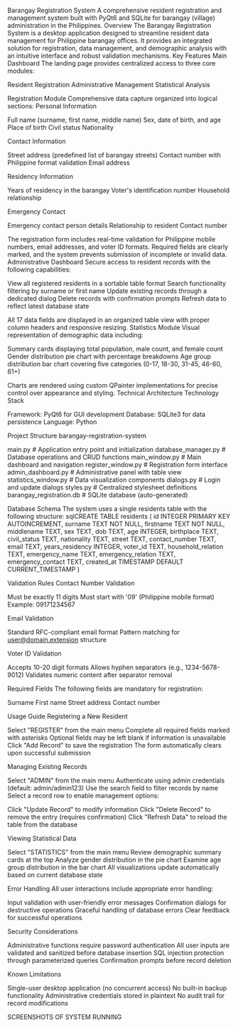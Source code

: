 Barangay Registration System
A comprehensive resident registration and management system built with PyQt6 and SQLite for barangay (village) administration in the Philippines.
Overview
The Barangay Registration System is a desktop application designed to streamline resident data management for Philippine barangay offices. It provides an integrated solution for registration, data management, and demographic analysis with an intuitive interface and robust validation mechanisms.
Key Features
Main Dashboard
The landing page provides centralized access to three core modules:

Resident Registration
Administrative Management
Statistical Analysis

Registration Module
Comprehensive data capture organized into logical sections:
Personal Information

Full name (surname, first name, middle name)
Sex, date of birth, and age
Place of birth
Civil status
Nationality

Contact Information

Street address (predefined list of barangay streets)
Contact number with Philippine format validation
Email address

Residency Information

Years of residency in the barangay
Voter's identification number
Household relationship

Emergency Contact

Emergency contact person details
Relationship to resident
Contact number

The registration form includes real-time validation for Philippine mobile numbers, email addresses, and voter ID formats. Required fields are clearly marked, and the system prevents submission of incomplete or invalid data.
Administrative Dashboard
Secure access to resident records with the following capabilities:

View all registered residents in a sortable table format
Search functionality filtering by surname or first name
Update existing records through a dedicated dialog
Delete records with confirmation prompts
Refresh data to reflect latest database state

All 17 data fields are displayed in an organized table view with proper column headers and responsive resizing.
Statistics Module
Visual representation of demographic data including:

Summary cards displaying total population, male count, and female count
Gender distribution pie chart with percentage breakdowns
Age group distribution bar chart covering five categories (0-17, 18-30, 31-45, 46-60, 61+)

Charts are rendered using custom QPainter implementations for precise control over appearance and styling.
Technical Architecture
Technology Stack

Framework: PyQt6 for GUI development
Database: SQLite3 for data persistence
Language: Python


Project Structure
barangay-registration-system

main.py                    # Application entry point and initialization
database_manager.py        # Database operations and CRUD functions
main_window.py             # Main dashboard and navigation
register_window.py         # Registration form interface
admin_dashboard.py         # Administrative panel with table view
statistics_window.py       # Data visualization components
dialogs.py                 # Login and update dialogs
styles.py                  # Centralized stylesheet definitions
barangay_registration.db   # SQLite database (auto-generated)

Database Schema
The system uses a single residents table with the following structure:
sqlCREATE TABLE residents (
    id INTEGER PRIMARY KEY AUTOINCREMENT,
    surname TEXT NOT NULL,
    firstname TEXT NOT NULL,
    middlename TEXT,
    sex TEXT,
    dob TEXT,
    age INTEGER,
    birthplace TEXT,
    civil_status TEXT,
    nationality TEXT,
    street TEXT,
    contact_number TEXT,
    email TEXT,
    years_residency INTEGER,
    voter_id TEXT,
    household_relation TEXT,
    emergency_name TEXT,
    emergency_relation TEXT,
    emergency_contact TEXT,
    created_at TIMESTAMP DEFAULT CURRENT_TIMESTAMP
)

Validation Rules
Contact Number Validation

Must be exactly 11 digits
Must start with '09' (Philippine mobile format)
Example: 09171234567

Email Validation

Standard RFC-compliant email format
Pattern matching for user@domain.extension structure

Voter ID Validation

Accepts 10-20 digit formats
Allows hyphen separators (e.g., 1234-5678-9012)
Validates numeric content after separator removal

Required Fields
The following fields are mandatory for registration:

Surname
First name
Street address
Contact number

Usage Guide
Registering a New Resident

Select "REGISTER" from the main menu
Complete all required fields marked with asterisks
Optional fields may be left blank if information is unavailable
Click "Add Record" to save the registration
The form automatically clears upon successful submission

Managing Existing Records

Select "ADMIN" from the main menu
Authenticate using admin credentials (default: admin/admin123)
Use the search field to filter records by name
Select a record row to enable management options:

Click "Update Record" to modify information
Click "Delete Record" to remove the entry (requires confirmation)
Click "Refresh Data" to reload the table from the database

Viewing Statistical Data

Select "STATISTICS" from the main menu
Review demographic summary cards at the top
Analyze gender distribution in the pie chart
Examine age group distribution in the bar chart
All visualizations update automatically based on current database state

Error Handling
All user interactions include appropriate error handling:

Input validation with user-friendly error messages
Confirmation dialogs for destructive operations
Graceful handling of database errors
Clear feedback for successful operations

Security Considerations

Administrative functions require password authentication
All user inputs are validated and sanitized before database insertion
SQL injection protection through parameterized queries
Confirmation prompts before record deletion

Known Limitations

Single-user desktop application (no concurrent access)
No built-in backup functionality
Administrative credentials stored in plaintext
No audit trail for record modifications

SCREENSHOTS OF SYSTEM RUNNING
